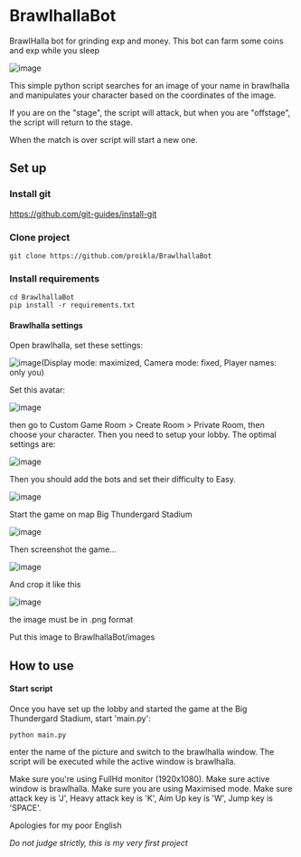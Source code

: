 # BrawlhallaBot
BrawlHalla bot for grinding exp and money.
This bot can farm some coins and exp while you sleep

![image](https://user-images.githubusercontent.com/58581541/173185294-d33aad46-3b42-4788-a22b-69c82fb99547.png)

This simple python script searches for an image of your name in brawlhalla and manipulates your character based on the coordinates of the image.

If you are on the "stage", the script will attack, but when you are "offstage", the script will return to the stage.

When the match is over script will start a new one.

## Set up
### Install git
https://github.com/git-guides/install-git
### Clone project
```
git clone https://github.com/proikla/BrawlhallaBot 
```
### Install requirements
```
cd BrawlhallaBot
pip install -r requirements.txt
```

#### Brawlhalla settings
Open brawlhalla, set these settings: 

![image](https://user-images.githubusercontent.com/58581541/173115585-36379276-1431-4742-9834-d36277c62ce0.png)(Display mode: maximized, Camera mode: fixed, Player names: only you)

Set this avatar:

![image](https://user-images.githubusercontent.com/58581541/173119224-27f1a225-2770-4e46-bef0-ca11ba191e3f.png)

then go to Custom Game Room > Create Room > Private Room, then choose your character. 
Then you need to setup your lobby. The optimal settings are:

![image](https://user-images.githubusercontent.com/58581541/173114325-23e5fae3-84d8-487f-a0ce-688a9eef3422.png)

Then you should add the bots and set their difficulty to Easy.

![image](https://user-images.githubusercontent.com/58581541/173114690-bc17cb6d-9bd2-4003-998e-dccb4c223431.png)

Start the game on map Big Thundergard Stadium

![image](https://user-images.githubusercontent.com/58581541/173114956-ec54586a-0924-49e5-b686-b5133485cb46.png)

Then screenshot the game...

![image](https://user-images.githubusercontent.com/58581541/173115171-ebe02b15-d1fa-4506-801b-22b006864988.png)

And crop it like this 

![image](https://user-images.githubusercontent.com/58581541/173115276-dfc66b23-5bb8-4da6-805d-3b018494bf59.png)

the image must be in .png format

Put this image to BrawlhallaBot/images

## How to use

#### Start script

Once you have set up the lobby and started the game at the Big Thundergard Stadium, start 'main.py':
```
python main.py
```
enter the name of the picture and switch to the brawlhalla window. The script will be executed while the active window is brawlhalla.

Make sure you're using FullHd monitor (1920x1080). Make sure active window is brawlhalla. Make sure you are using Maximised mode. Make sure attack key is 'J', Heavy attack key is 'K', Aim Up key is 'W', Jump key is 'SPACE'.

Apologies for my poor English

*Do not judge strictly, this is my very first project*

